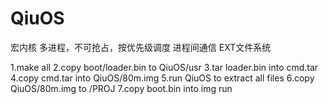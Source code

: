 # QiuOS

宏内核
多进程，不可抢占，按优先级调度
进程间通信
EXT文件系统


1.make all 
2.copy boot/loader.bin to QiuOS/usr
3.tar loader.bin into cmd.tar
4.copy cmd.tar into QiuOS/80m.img
5.run QiuOS to extract all files
6.copy QiuOS/80m.img to /PROJ 
7.copy boot.bin into img
     run
